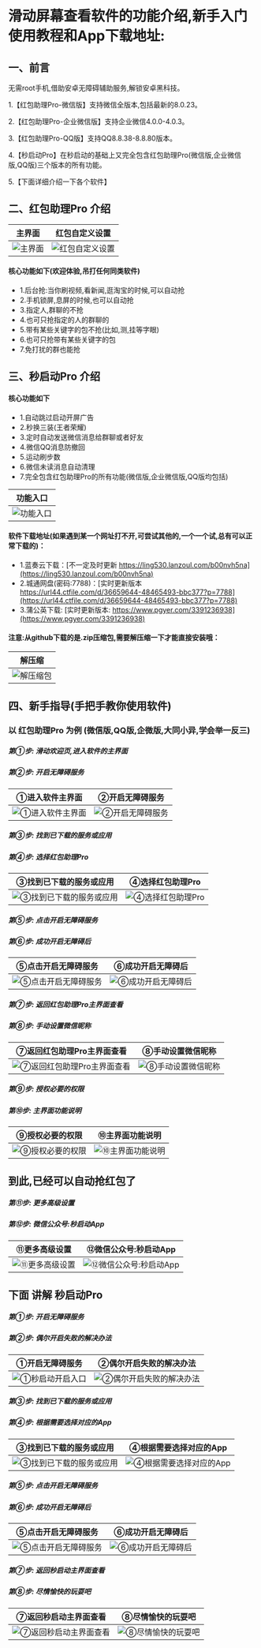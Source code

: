 # 滑动屏幕查看软件的功能介绍,新手入门使用教程和App下载地址:
## 一、前言
无需root手机,借助安卓无障碍辅助服务,解锁安卓黑科技。

1.【红包助理Pro-微信版】支持微信全版本,包括最新的8.0.23。

2.【红包助理Pro-企业微信版】支持企业微信4.0.0-4.0.3。

3.【红包助理Pro-QQ版】支持QQ8.8.38-8.8.80版本。

4.【秒启动Pro】在秒启动的基础上又完全包含红包助理Pro(微信版,企业微信版,QQ版)三个版本的所有功能。

5.【下面详细介绍一下各个软件】

## 二、红包助理Pro  介绍
  |主界面|红包自定义设置|
  |:-:|:-:|
  |![主界面](https://gitee.com/mutoupiaoliu/AppMaYun/raw/main/miaoqidong/zhulizhujiemian.png)|![红包自定义设置](https://gitee.com/mutoupiaoliu/AppMaYun/raw/main/miaoqidong/shezhi.png)|

#### 核心功能如下(欢迎体验,吊打任何同类软件)
  * 1.后台抢:当你刷视频,看新闻,逛淘宝的时候,可以自动抢
  * 2.手机锁屏,息屏的时候,也可以自动抢
  * 3.指定人,群聊的不抢
  * 4.也可只抢指定的人的群聊的
  * 5.带有某些关键字的包不抢(比如,测,挂等字眼)
  * 6.也可只抢带有某些关键字的包
  * 7.免打扰的群也能抢
  
## 三、秒启动Pro  介绍
  #### 核心功能如下
  * 1.自动跳过启动开屏广告
  * 2.秒换三装(王者荣耀)
  * 3.定时自动发送微信消息给群聊或者好友
  * 4.微信QQ消息防撤回
  * 5.运动刷步数
  * 6.微信未读消息自动清理
  * 7.完全包含红包助理Pro的所有功能(微信版,企业微信版,QQ版均包括)

  |功能入口
  |:-:|
  |![功能入口](https://gitee.com/mutoupiaoliu/SoftDownload/raw/main/miaoqidong/jieshao.png)|

#### 软件下载地址(如果遇到某一个网址打不开,可尝试其他的,一个一个试,总有可以正常下载的)：
  * 1.蓝奏云下载：[不一定及时更新 https://ling530.lanzoul.com/b00nvh5na](https://ling530.lanzoul.com/b00nvh5na)
  * 2.城通网盘(密码:7788)：[实时更新版本  https://url44.ctfile.com/d/36659644-48465493-bbc377?p=7788](https://url44.ctfile.com/d/36659644-48465493-bbc377?p=7788)
  * 3.蒲公英下载: [实时更新版本: https://www.pgyer.com/3391236938](https://www.pgyer.com/3391236938)
 

#### 注意:从github下载的是.zip压缩包,需要解压缩一下才能直接安装哦：
|解压缩
|:-:|
|![解压缩包](https://gitee.com/mutoupiaoliu/AppMaYun/raw/main/miaoqidong/xiazai.png)|

## 四、新手指导(手把手教你使用软件)
  ### 以 红包助理Pro 为例 (微信版,QQ版,企微版,大同小异,学会举一反三)
  
  ##### 第①步:  滑动欢迎页,进入软件的主界面
  ##### 第②步:  开启无障碍服务

  |①进入软件主界面|②开启无障碍服务|
  |:-:|:-:|
  |![①进入软件主界面](https://gitee.com/mutoupiaoliu/AppMaYun/raw/main/miaoqidong/huanying.png)|![②开启无障碍服务](https://gitee.com/mutoupiaoliu/AppMaYun/raw/main/miaoqidong/zhulirukou.png)|
  
  ##### 第③步:  找到已下载的服务或应用
  ##### 第④步:  选择红包助理Pro

  |③找到已下载的服务或应用|④选择红包助理Pro|
  |:-:|:-:|
  |![③找到已下载的服务或应用](https://gitee.com/mutoupiaoliu/AppMaYun/raw/main/miaoqidong/yingyong.png)|![④选择红包助理Pro](https://gitee.com/mutoupiaoliu/AppMaYun/raw/main/miaoqidong/xuanze.png)|
  
  ##### 第⑤步:  点击开启无障碍服务
  ##### 第⑥步:  成功开启无障碍后
  
  |⑤点击开启无障碍服务|⑥成功开启无障碍后|
  |:-:|:-:|
  |![⑤点击开启无障碍服务](https://gitee.com/mutoupiaoliu/AppMaYun/raw/main/miaoqidong/zhulikaiqiqian.png)|![⑥成功开启无障碍后](https://gitee.com/mutoupiaoliu/AppMaYun/raw/main/miaoqidong/zhulikaiqihou.png)|
  
  ##### 第⑦步:  返回红包助理Pro主界面查看
  ##### 第⑧步:  手动设置微信昵称

  |⑦返回红包助理Pro主界面查看|⑧手动设置微信昵称|
  |:-:|:-:|
  |![⑦返回红包助理Pro主界面查看](https://gitee.com/mutoupiaoliu/AppMaYun/raw/main/miaoqidong/zhulilvse.png)|![⑧手动设置微信昵称](https://gitee.com/mutoupiaoliu/AppMaYun/raw/main/miaoqidong/nicheng.png)|
  
  ##### 第⑨步:  授权必要的权限
  ##### 第⑩步:  主界面功能说明
  
  |⑨授权必要的权限|⑩主界面功能说明|
  |:-:|:-:|
  |![⑨授权必要的权限](https://gitee.com/mutoupiaoliu/AppMaYun/raw/main/miaoqidong/quanxian.png)|![⑩主界面功能说明](https://gitee.com/mutoupiaoliu/AppMaYun/raw/main/miaoqidong/gongnengjieshao.png)|
  
  ## 到此,已经可以自动抢红包了
  
  ##### 第⑪步:  更多高级设置
  ##### 第⑫步:  微信公众号:秒启动App
  
  |⑪更多高级设置|⑫微信公众号:秒启动App|
  |:-:|:-:|
  |![⑪更多高级设置](https://gitee.com/mutoupiaoliu/AppMaYun/raw/main/miaoqidong/kaiguan.png)|![⑫微信公众号:秒启动App](https://gitee.com/mutoupiaoliu/AppMaYun/raw/main/miaoqidong/gongzhonghao.png)|
  
  
  ## 下面 讲解  秒启动Pro 
  
  ##### 第①步:  开启无障碍服务
  ##### 第②步:  偶尔开启失败的解决办法

  |①开启无障碍服务|②偶尔开启失败的解决办法|
  |:-:|:-:|
  |![①秒启动开启入口](https://gitee.com/mutoupiaoliu/AppMaYun/raw/main/miaoqidong/rukou.png)|![②偶尔开启失败的解决办法](https://gitee.com/mutoupiaoliu/AppMaYun/raw/main/miaoqidong/zhidaole.png)|
  
  ##### 第③步:  找到已下载的服务或应用
  ##### 第④步:  根据需要选择对应的App

  |③找到已下载的服务或应用|④根据需要选择对应的App|
  |:-:|:-:|
  |![③找到已下载的服务或应用](https://gitee.com/mutoupiaoliu/AppMaYun/raw/main/miaoqidong/yingyong.png)|![④根据需要选择对应的App](https://gitee.com/mutoupiaoliu/AppMaYun/raw/main/miaoqidong/xuanze.png)|
  
  ##### 第⑤步:  点击开启无障碍服务
  ##### 第⑥步:  成功开启无障碍后
  
  |⑤点击开启无障碍服务|⑥成功开启无障碍后|
  |:-:|:-:|
  |![⑤点击开启无障碍服务](https://gitee.com/mutoupiaoliu/AppMaYun/raw/main/miaoqidong/kaiqiqian.png)|![⑥成功开启无障碍后](https://gitee.com/mutoupiaoliu/AppMaYun/raw/main/miaoqidong/kaiqihou.png)|
  
  ##### 第⑦步:  返回秒启动主界面查看
  ##### 第⑧步:  尽情愉快的玩耍吧

  |⑦返回秒启动主界面查看|⑧尽情愉快的玩耍吧|
  |:-:|:-:|
  |![⑦返回秒启动主界面查看](https://gitee.com/mutoupiaoliu/AppMaYun/raw/main/miaoqidong/lvse.png)|![⑧尽情愉快的玩耍吧](https://gitee.com/mutoupiaoliu/AppMaYun/raw/main/miaoqidong/jieshao.png)|
  
